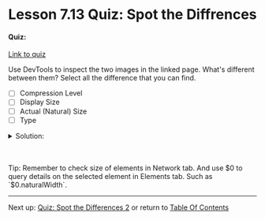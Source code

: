 # Lesson 7.13 Quiz: Spot the Diffrences

#### Quiz:
[Link to quiz](http://udacity.github.io/responsive-images/examples/1-17/sameImage/index.html)

Use DevTools to inspect the two images in the linked page. What's different between them? Select all the difference that you can find.

- [ ] Compression Level
- [ ] Display Size
- [ ] Actual (Natural) Size
- [ ] Type

<details>
<summary>Solution:</summary>
<p>

- [ ] Compression Level
- [ ] Display Size
- [X] Actual (Natural) Size
- [ ] Type

```
Both image looks almost identical when presented. 
Yet one image is almost twice the size in bytes. We can consider this wasted bytes.
Remember sometimes phones are on limited bandwidth.
Which can mean long wait times for images to download.
```

</p>
</details>
<br>
<br>

Tip: Remember to check size of elements in Network tab. And use $0 to query details on the selected element in Elements tab. Such as `$0.naturalWidth`.

- - -
Next up: [Quiz: Spot the Differences 2](ND024_Part2_Lesson07_14.md) or return to [Table Of Contents](./ND024_TableOfContents.md)
